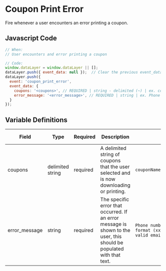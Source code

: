 # Coupon Print Error

Fire whenever a user encounters an error printing a coupon. 

## Javascript Code
```js
// When:
// User encounters and error printing a coupon

// Code:
window.dataLayer = window.dataLayer || [];
dataLayer.push({ event_data: null });  // Clear the previous event_data object.
dataLayer.push({
  event: 'coupon_print_error',
  event_data: {
    coupons: '<coupons>', // REQUIRED | string - delimited (~) | ex. couponName1~couponName2~couponName3
    error_message: '<error_message>', // REQUIRED | string | ex. Phone number should follow the format (xxx) xxx-xxxx, Must be a valid email address	
  }
});
```

## Variable Definitions

|Field|Type|Required|Description|Example|Maximum Length|
| --- | --- | --- | --- | --- | --- |
|coupons|delimited string|required|A delimited string of coupons that the user selected and is now downloading or printing.|`couponName1~couponName2~couponName3`|`100`|
|error_message|string|required|The specific error that occurred. If an error message is shown to the user, this should be populated with that text.|`Phone number should follow the format (xxx) xxx-xxxx, Must be a valid email address`|`100`|

